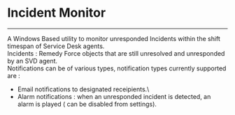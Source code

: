 # Incident Monitor
---
A Windows Based utility to monitor unresponded Incidents within the shift timespan of Service Desk agents.\
Incidents : Remedy Force objects that are still unresolved and unresponded by an SVD agent.\
Notifications can be of various types, notification types currently supported are : 

- Email notifications to designated receipients.\
- Alarm notifications : when an unresponded incident is detected, an alarm is played ( can be disabled from settings).
